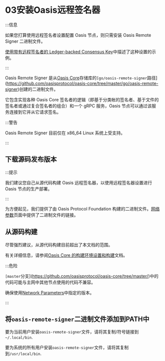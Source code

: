 # 03安装Oasis远程签名器

:::信息

如果您打算使用远程签名者设置配置 Oasis 节点，则只需安装 Oasis Remote Signer 二进制文件。

[使用带有远程签名者的 Ledger-backed Consensus Key](https://docs.oasis.dev/general/run-a-node/advanced/using-ledger-backed-consensus-key-with-a-remote-signer)中描述了这种设置的示例。

:::

Oasis Remote Signer 是从[Oasis Core](https://github.com/oasisprotocol/oasis-core)存储库的`[go/oasis-remote-signer`路径](https://github.com/oasisprotocol/oasis-core/tree/master/go/oasis-remote-signer)创建的二进制文件。

它包含实现各种 Oasis Core 签名者的逻辑（即基于分类帐的签名者、基于文件的签名者或通过复合签名者的组合）和一个 gRPC 服务，Oasis 节点可以通过该服务连接到它并从它请求签名。

:::警告

Oasis Remote Signer 目前仅在 x86_64 Linux 系统上受支持。

:::

## 下载源码发布版本

:::提示

我们建议您自己从源代码构建 Oasis 远程签名器，以使用远程签名器设置进行 Oasis 节点的生产部署。

:::

为方便起见，我们提供了由 Oasis Protocol Foundation 构建的二进制文件。[网络参数](https://docs.oasis.dev/general/oasis-network/network-parameters)页面中提供了二进制文件的链接。

## 从源码构建

尽管强烈建议，从源代码构建目前超出了本文档的范围。

有关详细信息，请参阅[Oasis Core 的构建环境设置和构建](https://docs.oasis.dev/oasis-core/development-setup/build-environment-setup-and-building)文档。

:::危险

`[master`分支](https://github.com/oasisprotocol/oasis-core/tree/master/)中的代码可能与主网中其他节点使用的代码不兼容。

确保使用[Network Parameters](https://docs.oasis.dev/general/oasis-network/network-parameters)中指定的版本。

:::

## 将`oasis-remote-signer`二进制文件添加到PATH中

要为当前用户安装`oasis-remote-signer`文件，请将其复制/符号链接到`~/.local/bin`.

要为系统的所有用户安装`oasis-remote-signer`文件，请将其复制到`/usr/local/bin`.